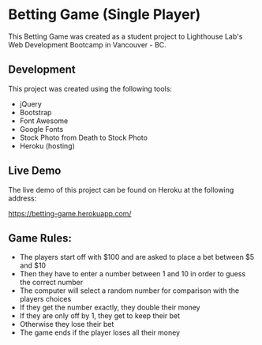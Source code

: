 # Betting Game (Single Player)

This Betting Game was created as a student project to Lighthouse Lab's Web Development Bootcamp in Vancouver - BC. 

## Development

This project was created using the following tools:

* jQuery
* Bootstrap
* Font Awesome
* Google Fonts
* Stock Photo from Death to Stock Photo
* Heroku (hosting)

## Live Demo

The live demo of this project can be found on Heroku at the following address: 

https://betting-game.herokuapp.com/

## Game Rules:

* The players start off with $100 and are asked to place a bet between $5 and $10
* Then they have to enter a number between 1 and 10 in order to guess the correct number
* The computer will select a random number for comparison with the players choices
* If they get the number exactly, they double their money
* If they are only off by 1, they get to keep their bet
* Otherwise they lose their bet
* The game ends if the player loses all their money
